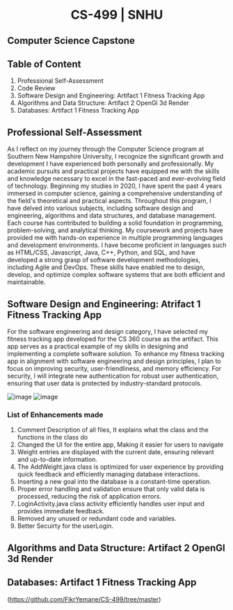 # <center>CS-499 | SNHU</center>
## Computer Science Capstone




## Table of Content
1. Professional Self-Assessment
2. Code Review
3. Software Design and Engineering: Artifact 1 Fitness Tracking App
4. Algorithms and Data Structure: Artifact 2 OpenGl 3d Render
5. Databases: Artifact 1 Fitness Tracking App

## Professional Self-Assessment
As I reflect on my journey through the Computer Science program at Southern New Hampshire University, I recognize the significant growth and development I have experienced both personally and professionally. My academic pursuits and practical projects have equipped me with the skills and knowledge necessary to excel in the fast-paced and ever-evolving field of technology.
Beginning my studies in 2020, I have spent the past 4 years immersed in computer science, gaining a comprehensive understanding of the field's theoretical and practical aspects. Throughout this program, I have delved into various subjects, including software design and engineering, algorithms and data structures, and database management. Each course has contributed to building a solid foundation in programming, problem-solving, and analytical thinking.
My coursework and projects have provided me with hands-on experience in multiple programming languages and development environments. I have become proficient in languages such as HTML/CSS, Javascript, Java, C++, Python, and SQL, and have developed a strong grasp of software development methodologies, including Agile and DevOps. These skills have enabled me to design, develop, and optimize complex software systems that are both efficient and maintainable.

## Software Design and Engineering: Atrifact 1 Fitness Tracking App
For the software engineering and design category, I have selected my fitness tracking app developed for the CS 360 course as the artifact. This app serves as a practical example of my skills in designing and implementing a complete software solution. To enhance my fitness tracking app in alignment with software engineering and design principles, I plan to focus on improving security, user-friendliness, and memory efficiency. For security, I will integrate new authentication for robust user authentication, ensuring that user data is protected by industry-standard protocols. 

![image](https://github.com/user-attachments/assets/c56b01d2-f83f-4f09-a399-62a972a3579c)
![image](https://github.com/user-attachments/assets/e52e7a3d-96f8-40c9-9ca0-2359adc3c363)



### List of Enhancements made
1. Comment Description of all files, It explains what the class and the functions in the class do
2. Changed the UI for the entire app, Making it easier for users to navigate
3. Weight entries are displayed with the current date, ensuring relevant and up-to-date information.
4. The AddWeight.java class is optimized for user experience by providing quick feedback and efficiently managing database interactions.
5. Inserting a new goal into the database is a constant-time operation.
6. Proper error handling and validation ensure that only valid data is processed, reducing the risk of application errors.
7. LoginActivity.java class activity efficiently handles user input and provides immediate feedback.
8. Removed any unused or redundant code and variables.
9. Better Secuirty for the userLogin. 
   


## Algorithms and Data Structure: Artifact 2 OpenGl 3d Render
## Databases: Artifact 1 Fitness Tracking App
(https://github.com/FikrYemane/CS-499/tree/master)
